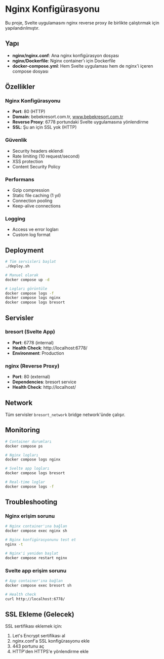 # Nginx Konfigürasyonu

Bu proje, Svelte uygulamasını nginx reverse proxy ile birlikte çalıştırmak için yapılandırılmıştır.

## Yapı

- **nginx/nginx.conf**: Ana nginx konfigürasyon dosyası
- **nginx/Dockerfile**: Nginx container'ı için Dockerfile
- **docker-compose.yml**: Hem Svelte uygulaması hem de nginx'i içeren compose dosyası

## Özellikler

### Nginx Konfigürasyonu
- **Port**: 80 (HTTP)
- **Domain**: bebekresort.com.tr, www.bebekresort.com.tr
- **Reverse Proxy**: 6778 portundaki Svelte uygulamasına yönlendirme
- **SSL**: Şu an için SSL yok (HTTP)

### Güvenlik
- Security headers eklendi
- Rate limiting (10 request/second)
- XSS protection
- Content Security Policy

### Performans
- Gzip compression
- Static file caching (1 yıl)
- Connection pooling
- Keep-alive connections

### Logging
- Access ve error logları
- Custom log format

## Deployment

```bash
# Tüm servisleri başlat
./deploy.sh

# Manuel olarak
docker compose up -d

# Logları görüntüle
docker compose logs -f
docker compose logs nginx
docker compose logs bresort
```

## Servisler

### bresort (Svelte App)
- **Port**: 6778 (internal)
- **Health Check**: http://localhost:6778/
- **Environment**: Production

### nginx (Reverse Proxy)
- **Port**: 80 (external)
- **Dependencies**: bresort service
- **Health Check**: http://localhost/

## Network

Tüm servisler `bresort_network` bridge network'ünde çalışır.

## Monitoring

```bash
# Container durumları
docker compose ps

# Nginx logları
docker compose logs nginx

# Svelte app logları
docker compose logs bresort

# Real-time loglar
docker compose logs -f
```

## Troubleshooting

### Nginx erişim sorunu
```bash
# Nginx container'ına bağlan
docker compose exec nginx sh

# Nginx konfigürasyonunu test et
nginx -t

# Nginx'i yeniden başlat
docker compose restart nginx
```

### Svelte app erişim sorunu
```bash
# App container'ına bağlan
docker compose exec bresort sh

# Health check
curl http://localhost:6778/
```

## SSL Ekleme (Gelecek)

SSL sertifikası eklemek için:
1. Let's Encrypt sertifikası al
2. nginx.conf'a SSL konfigürasyonu ekle
3. 443 portunu aç
4. HTTP'den HTTPS'e yönlendirme ekle
